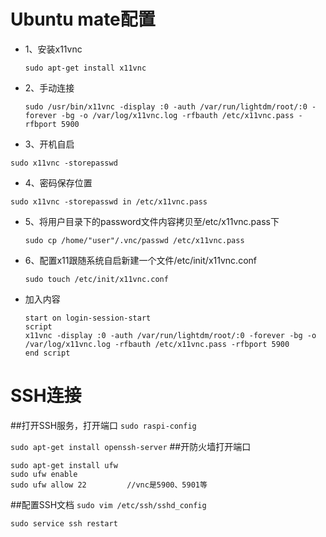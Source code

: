 # Ubuntu mate配置
- 1、安装x11vnc

  `sudo apt-get install x11vnc  `
- 2、手动连接

  `sudo /usr/bin/x11vnc -display :0 -auth /var/run/lightdm/root/:0 -forever -bg -o /var/log/x11vnc.log -rfbauth /etc/x11vnc.pass -rfbport 5900 `
- 3、开机自启

 `sudo x11vnc -storepasswd `
- 4、密码保存位置

 `sudo x11vnc -storepasswd in /etc/x11vnc.pass`
- 5、将用户目录下的password文件内容拷贝至/etc/x11vnc.pass下

  `sudo cp /home/"user"/.vnc/passwd /etc/x11vnc.pass `
- 6、配置x11跟随系统自启新建一个文件/etc/init/x11vnc.conf

  `sudo touch /etc/init/x11vnc.conf`
- 加入内容
  ```
  start on login-session-start 
  script 
  x11vnc -display :0 -auth /var/run/lightdm/root/:0 -forever -bg -o /var/log/x11vnc.log -rfbauth /etc/x11vnc.pass -rfbport 5900 
  end script 
  ```
# SSH连接
##打开SSH服务，打开端口
`sudo raspi-config`

`sudo apt-get install openssh-server`
##开防火墙打开端口
```
sudo apt-get install ufw
sudo ufw enable
sudo ufw allow 22         //vnc是5900、5901等
```
##配置SSH文档
`sudo vim /etc/ssh/sshd_config`

`sudo service ssh restart`

  

